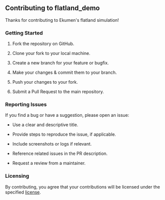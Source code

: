 ## Contributing to flatland_demo

Thanks for contributing to Ekumen's flatland simulation!

### Getting Started

1. Fork the repository on GitHub.

2. Clone your fork to your local machine.

3. Create a new branch for your feature or bugfix.

4. Make your changes & commit them to your branch.

6. Push your changes to your fork.

7. Submit a Pull Request to the main repository.

### Reporting Issues

If you find a bug or have a suggestion, please open an issue:

- Use a clear and descriptive title.

- Provide steps to reproduce the issue, if applicable.

- Include screenshots or logs if relevant.

- Reference related issues in the PR description.

- Request a review from a maintainer.

### Licensing

By contributing, you agree that your contributions will be licensed under the specified [license](LICENSE.md).
